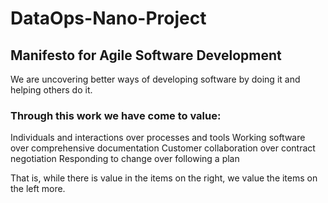 # DataOps-Nano-Project
## Manifesto for Agile Software Development
We are uncovering better ways of developing software by doing it and helping others do it.
### Through this work we have come to value:
Individuals and interactions over processes and tools
Working software over comprehensive documentation
Customer collaboration over contract negotiation
Responding to change over following a plan

That is, while there is value in the items on the right, we value the items on the left more.
